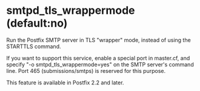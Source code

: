 # smtpd_tls_wrappermode (default:no) 

 Run the Postfix SMTP server in TLS "wrapper" mode,
instead of using the STARTTLS command. 

 If you want to support this service, enable a special port in
master.cf, and specify "-o smtpd_tls_wrappermode=yes" on the SMTP
server's command line. Port 465 (submissions/smtps) is reserved for
this purpose. 

 This feature is available in Postfix 2.2 and later.  


